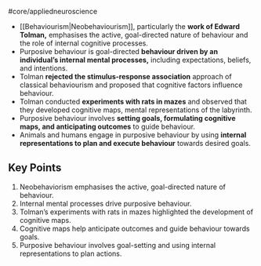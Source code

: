 #core/appliedneuroscience

- [[Behaviourism|Neobehaviourism]], particularly the **work of Edward Tolman,** emphasises the active, goal-directed nature of behaviour and the role of internal cognitive processes.
- Purposive behaviour is goal-directed **behaviour driven by an individual’s internal mental processes,** including expectations, beliefs, and intentions.
- Tolman **rejected the stimulus-response association** approach of classical behaviourism and proposed that cognitive factors influence behaviour.
- Tolman conducted **experiments with rats in mazes** and observed that they developed cognitive maps, mental representations of the labyrinth.
- Purposive behaviour involves **setting goals, formulating cognitive maps, and anticipating outcomes** to guide behaviour.
- Animals and humans engage in purposive behaviour by using **internal representations to plan and execute behaviour** towards desired goals.

## Key Points

1. Neobehaviorism emphasises the active, goal-directed nature of behaviour.
2. Internal mental processes drive purposive behaviour.
3. Tolman’s experiments with rats in mazes highlighted the development of cognitive maps.
4. Cognitive maps help anticipate outcomes and guide behaviour towards goals.
5. Purposive behaviour involves goal-setting and using internal representations to plan actions.

